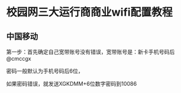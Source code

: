 # 校园网三大运行商商业wifi配置教程

## 中国移动

第一步：首先确定自己宽带账号没有错误，宽带账号是：新卡手机号码后@cmccgx

密码一般默认为手机号码后6位，

如果密码错误，就发送XGKDMM+6位数字密码到10086